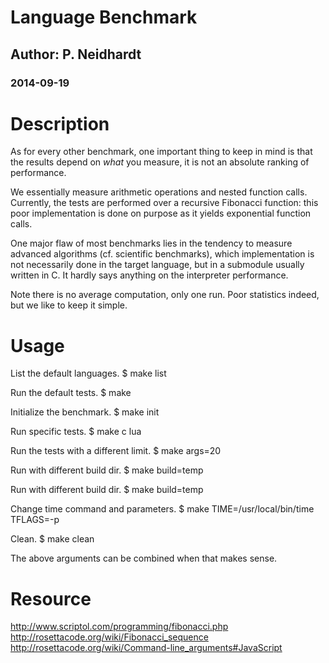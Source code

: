 # Language Benchmark
## Author: P. Neidhardt
### 2014-09-19

Description
===========

As for every other benchmark, one important thing to keep in mind is that the
results depend on *what* you measure, it is not an absolute ranking of
performance.

We essentially measure arithmetic operations and nested function calls.
Currently, the tests are performed over a recursive Fibonacci function: this
poor implementation is done on purpose as it yields exponential function calls.

One major flaw of most benchmarks lies in the tendency to measure advanced
algorithms (cf. scientific benchmarks), which implementation is not necessarily
done in the target language, but in a submodule usually written in C. It hardly
says anything on the interpreter performance.

Note there is no average computation, only one run. Poor statistics indeed, but
we like to keep it simple.

Usage
=====

List the default languages.
  $ make list

Run the default tests.
  $ make

Initialize the benchmark.
  $ make init

Run specific tests.
  $ make c lua

Run the tests with a different limit.
  $ make args=20

Run with different build dir.
  $ make build=temp

Run with different build dir.
  $ make build=temp

Change time command and parameters.
  $ make TIME=/usr/local/bin/time TFLAGS=-p

Clean.
  $ make clean

The above arguments can be combined when that makes sense.

Resource
========

http://www.scriptol.com/programming/fibonacci.php
http://rosettacode.org/wiki/Fibonacci_sequence
http://rosettacode.org/wiki/Command-line_arguments#JavaScript
